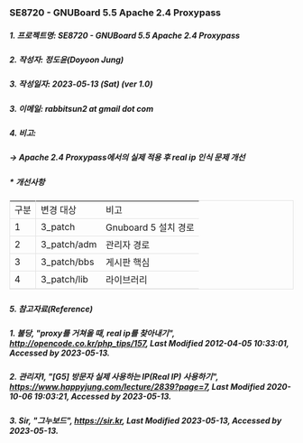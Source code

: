 ### SE8720 - GNUBoard 5.5 Apache 2.4 Proxypass

##### 1. 프로젝트명: SE8720 - GNUBoard 5.5 Apache 2.4 Proxypass
##### 2. 작성자: 정도윤(Doyoon Jung)
##### 3. 작성일자: 2023-05-13 (Sat) (ver 1.0)
##### 3. 이메일: rabbitsun2 at gmail dot com
##### 4. 비고:
##### -> Apache 2.4 Proxypass에서의 실제 적용 후 real ip 인식 문제 개선
##### 
#####
##### * 개선사항
##### <table style="border:1px solid #e2e2e2">
##### <tr><td style="border-bottom:1px solid #e2e2e2;border-right:1px solid #e2e2e2;">구분</td><td style="border-bottom:1px solid #e2e2e2">변경 대상</td><td style="border-bottom:1px solid #e2e2e2">비고</td></tr>
##### <tr><td style="border-bottom:1px solid #e2e2e2;border-right:1px solid #e2e2e2;">1</td><td style="border-bottom:1px solid #e2e2e2">3_patch</td><td style="border-bottom:1px solid #e2e2e2">Gnuboard 5 설치 경로</td></tr>
##### <tr><td style="border-bottom:1px solid #e2e2e2;border-right:1px solid #e2e2e2;">2</td><td style="border-bottom:1px solid #e2e2e2">3_patch/adm</td><td style="border-bottom:1px solid #e2e2e2">관리자 경로</td></tr>
##### <tr><td style="border-bottom:1px solid #e2e2e2;border-right:1px solid #e2e2e2;">3</td><td style="border-bottom:1px solid #e2e2e2">3_patch/bbs</td><td style="border-bottom:1px solid #e2e2e2">게시판 핵심</td></tr>
##### <tr><td style="border-bottom:1px solid #e2e2e2;border-right:1px solid #e2e2e2;">4</td><td style="border-bottom:1px solid #e2e2e2">3_patch/lib</td><td style="border-bottom:1px solid #e2e2e2">라이브러리</td></tr>
##### </table>
##### 5. 참고자료(Reference)
##### 1. 불당, "proxy를 거쳐올 때, real ip를 찾아내기", http://opencode.co.kr/php_tips/157, Last Modified 2012-04-05 10:33:01, Accessed by 2023-05-13.
##### 2. 관리자1, "[G5] 방문자 실제 사용하는 IP(Real IP) 사용하기", https://www.happyjung.com/lecture/2839?page=7, Last Modified 2020-10-06 19:03:21, Accessed by 2023-05-13.
##### 3. Sir, "그누보드", https://sir.kr, Last Modified 2023-05-13, Accessed by 2023-05-13.
